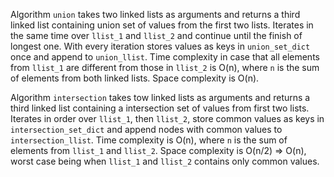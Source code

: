 Algorithm `union` takes two linked lists as arguments and returns a third linked list containing union set of values from the first two lists.
Iterates in the same time over `llist_1` and `llist_2` and continue until the finish of longest one. With every iteration stores values as keys in `union_set_dict` once and append to `union_llist`.
Time complexity in case that all elements from `llist_1` are different from those in `llist_2` is O(n), where `n` is the sum of elements from both linked lists.
Space complexity is O(n).

Algorithm `intersection` takes tow linked lists as arguments and returns a third linked list containing a intersection set of values from first two lists.
Iterates in order over `llist_1`, then `llist_2`, store common values as keys in `intersection_set_dict` and append nodes with common values to `intersection_llist`.
Time complexity is O(n), where `n` is the sum of elements from `llist_1` and `llist_2`.
Space complexity is O(n/2) => O(n), worst case being when `llist_1` and `llist_2` contains only common values.
